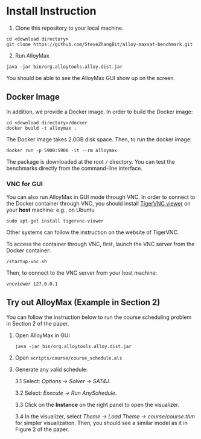 # Install Instruction
1. Clone this repository to your local machine.
```
cd <download directory>
git clone https://github.com/SteveZhangBit/alloy-maxsat-benchmark.git
```

2. Run AlloyMax
```
java -jar bin/org.alloytools.alloy.dist.jar
```
You should be able to see the AlloyMax GUI show up on the screen.

## Docker Image
In addition, we provide a Docker image. In order to build the Docker image:
```
cd <download directory>/docker
docker build -t alloymax .
```
The Docker image takes 2.0GB disk space. Then, to run the docker image:
```
docker run -p 5900:5900 -it --rm alloymax
```
The package is downloaded at the root ```/``` directory. You can test the benchmarks directly from the command-line interface.

### VNC for GUI
You can also run AlloyMax in GUI mode through VNC. In order to connect to the Docker container through VNC, you should install [TigerVNC viewer](https://tigervnc.org/) on your **host** machine: e.g., on Ubuntu
```
sudo apt-get install tigervnc-viewer
```
Other systems can follow the instruction on the website of TigerVNC.

To access the container through VNC, first, launch the VNC server from the Docker container:
```
/startup-vnc.sh
```

Then, to connect to the VNC server from your host machine:
```
vncviewer 127.0.0.1
```

## Try out AlloyMax (Example in Section 2)
You can follow the instruction below to run the course scheduling problem in Section 2 of the paper.

1. Open AlloyMax in GUI
    ```
    java -jar bin/org.alloytools.alloy.dist.jar
    ```

2. Open ```scripts/course/course_schedule.als```
3. Generate any valid schedule:

    3.1 Select: *Options -> Solver -> SAT4J*.

    3.2 Select: *Execute -> Run AnySchedule*.

    3.3 Click on the **Instance** on the right panel to open the visualizer.

    3.4 In the visualizer, select *Theme -> Load Theme -> course/course.thm* for simpler visualization. Then, you should see a similar model as it in Figure 2 of the paper.
